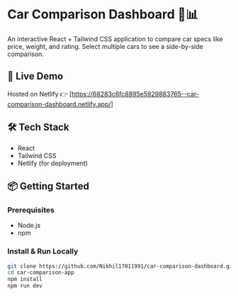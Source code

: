 # Car Comparison Dashboard 🚗📊

An interactive React + Tailwind CSS application to compare car specs like price, weight, and rating. Select multiple cars to see a side-by-side comparison.

## 🔗 Live Demo

Hosted on Netlify 👉 [https://68283c6fc8895e5929883765--car-comparison-dashboard.netlify.app/]

## 🛠️ Tech Stack

- React
- Tailwind CSS
- Netlify (for deployment)


## 📦 Getting Started

### Prerequisites

- Node.js
- npm

### Install & Run Locally

```bash
git clone https://github.com/Nikhil17011991/car-comparison-dashboard.git
cd car-comparison-app
npm install
npm run dev
